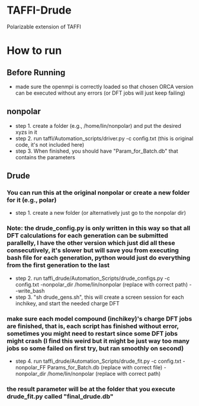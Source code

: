 # TAFFI-Drude
 Polarizable extension of TAFFI
# How to run
## Before Running
- made sure the openmpi is correctly loaded so that chosen ORCA version can be executed without any errors (or DFT jobs will just keep failing)

## nonpolar
- step 1. create a folder (e.g., /home/lin/nonpolar) and put the desired xyzs in it
- step 2. run taffi/Automation_scripts/driver.py -c config.txt (this is original code, it's not included here)
- step 3. When finished, you should have "Param_for_Batch.db" that contains the parameters

## Drude
### You can run this at the original nonpolar or create a new folder for it (e.g., polar)
- step 1. create a new folder (or alternatively just go to the nonpolar dir)
### Note: the drude_config.py is only written in this way so that all DFT calculations for each generation can be submitted parallelly, I have the other version which just did all these consecutively, it's slower but will save you from executing bash file for each generation, python would just do everything from the first generation to the last
- step 2. run taffi_drude/Automation_Scripts/drude_configs.py -c config.txt -nonpolar_dir /home/lin/nonpolar (replace with correct path) --write_bash
- step 3. "sh drude_gens.sh", this will create a screen session for each inchikey, and start the needed charge DFT
### make sure each model compound (inchikey)'s charge DFT jobs are finished, that is, each script has finished without error, sometimes you might need to restart since some DFT jobs might crash (I find this weird but it might be just way too many jobs so some failed on first try, but ran smoothly on second)
- step 4. run taffi_drude/Automation_Scripts/drude_fit.py -c config.txt -nonpolar_FF Params_for_Batch.db (replace with correct file) -nonpolar_dir /home/lin/nonpolar (replace with correct path)
### the result parameter will be at the folder that you execute drude_fit.py called "final_drude.db"

